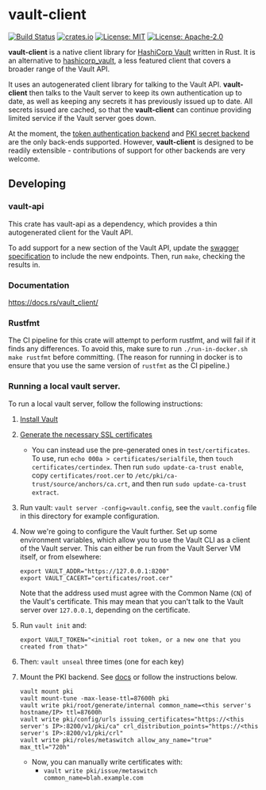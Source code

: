# vault-client

[![Build Status](https://travis-ci.org/Metaswitch/vault-client.svg?branch=master)](https://travis-ci.org/Metaswitch/vault-client) [![crates.io](https://img.shields.io/crates/v/vault-client.svg)](https://crates.io/crates/vault-client) [![License: MIT](https://img.shields.io/badge/License-MIT-green.svg)](https://opensource.org/licenses/MIT) [![License: Apache-2.0](https://img.shields.io/badge/License-Apache--2.0-green.svg)](http://www.apache.org/licenses/LICENSE-2.0)

**vault-client** is a native client library for [HashiCorp Vault](https://www.vaultproject.io/) written in Rust. It is an alternative to [hashicorp_vault](https://crates.io/crates/hashicorp_vault), a less featured client that covers a broader range of the Vault API.

It uses an autogenerated client library for talking to the Vault API. **vault-client** then talks to the Vault server to keep its own authentication up to date, as well as keeping any secrets it has previously issued up to date. All secrets issued are cached, so that the **vault-client** can continue providing limited service if the Vault server goes down.

At the moment, the [token authentication backend](https://www.vaultproject.io/docs/auth/token.html) and [PKI secret backend](https://www.vaultproject.io/docs/secrets/pki/index.html) are the only back-ends supported. However, **vault-client** is designed to be readily extensible - contributions of support for other backends are very welcome.

## Developing

### vault-api

This crate has vault-api as a dependency, which provides a thin autogenerated client for the Vault API.

To add support for a new section of the Vault API, update the [swagger specification](vault-api/api/swagger.yaml) to include the new endpoints. Then, run `make`, checking the results in.

### Documentation

https://docs.rs/vault_client/

### Rustfmt

The CI pipeline for this crate will attempt to perform rustfmt, and will fail if it finds any differences. To avoid this, make sure to run `./run-in-docker.sh make rustfmt` before committing. (The reason for running in docker is to ensure that you use the same version of `rustfmt` as the CI pipeline.)

### Running a local vault server.

To run a local vault server, follow the following instructions:

1. [Install Vault](https://www.vaultproject.io/intro/getting-started/install.html)

2. [Generate the necessary SSL certificates](https://dunne.io/vault-and-self-signed-ssl-certificates)

    - You can instead use the pre-generated ones in `test/certificates`. To use, run `echo 000a > certificates/serialfile`,
      then `touch certificates/certindex`. Then run `sudo update-ca-trust enable`, copy `certificates/root.cer` to
      `/etc/pki/ca-trust/source/anchors/ca.crt`, and then run `sudo update-ca-trust extract`.

3. Run vault: `vault server -config=vault.config`, see the `vault.config` file in this directory for example
configuration.

4. Now we're going to configure the Vault further. Set up some environment variables, which allow you to use the Vault
CLI as a client of the Vault server. This can either be run from the Vault Server VM itself, or from elsewhere:
    ```
    export VAULT_ADDR="https://127.0.0.1:8200"
    export VAULT_CACERT="certificates/root.cer"
    ```
    Note that the address used must agree with the Common Name (`CN`) of the Vault's certificate. This may mean that you
    can't talk to the Vault server over `127.0.0.1`, depending on the certificate.

5. Run `vault init` and:
    ```
    export VAULT_TOKEN="<initial root token, or a new one that you created from that>"
    ```

6. Then: `vault unseal` three times (one for each key)

7. Mount the PKI backend. See [docs](https://www.vaultproject.io/docs/secrets/pki/) or follow the instructions below.
    ```
    vault mount pki
    vault mount-tune -max-lease-ttl=87600h pki
    vault write pki/root/generate/internal common_name=<this server's hostname/IP> ttl=87600h
    vault write pki/config/urls issuing_certificates="https://<this server's IP>:8200/v1/pki/ca" crl_distribution_points="https://<this server's IP>:8200/v1/pki/crl"
    vault write pki/roles/metaswitch allow_any_name="true" max_ttl="720h"
    ```
    - Now, you can manually write certificates with:
        - `vault write pki/issue/metaswitch common_name=blah.example.com`
